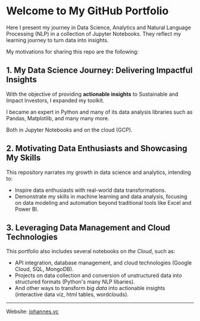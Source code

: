 

# Welcome to My GitHub Portfolio

Here I present my journey in Data Science, Analytics and Natural Language Processing (NLP) in a collection of Jupyter Notebooks. They reflect my learning journey to turn data into insights. 

My motivations for sharing this repo are the following: 


## 1. My Data Science Journey: Delivering Impactful Insights

With the objective of providing **actionable insights** to Sustainable and Impact Investors, I expanded my toolkit. 

I became an expert in Python and many of its data analysis libraries such as Pandas, Matplotlib, and many many more. 

Both in Jupyter Notebooks and on the cloud (GCP).


## 2. Motivating Data Enthusiasts and Showcasing My Skills

This repository narrates my growth in data science and analytics, intending to:

- Inspire data enthusiasts with real-world data transformations.
- Demonstrate my skills in machine learning and data analysis, focusing on data modeling and automation beyond traditional tools like Excel and Power BI. 


## 3. Leveraging Data Management and Cloud Technologies

This portfolio also includes several notebooks on *the Cloud*, such as: 

- API integration, database management, and cloud technologies (Google Cloud, SQL, MongoDB).
- Projects on data collection and conversion of unstructured data into structured formats (Python's many NLP libaries).
- And other ways to transform *big data* into actionable insights (interactive data viz, html tables, wordclouds).

---

Website: [johannes.vc](https://johannes.vc)

